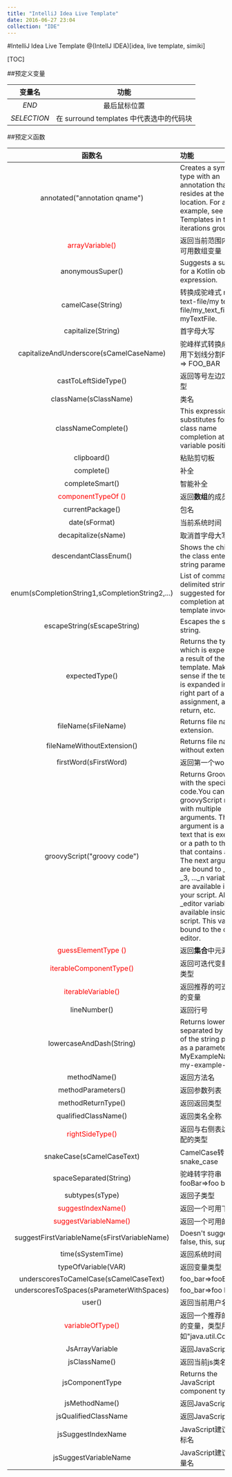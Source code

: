 ```yaml
---
title: "IntelliJ Idea Live Template"
date: 2016-06-27 23:04
collection: "IDE"
---
```


#IntelliJ Idea Live Template
@(IntellJ IDEA)[idea, live template, simiki]


[TOC]


##预定义变量

| 变量名      |     功能 |  
| :--------: | :--------:|
|$END$|最后鼠标位置|
|$SELECTION$|在 surround templates 中代表选中的代码块|


##预定义函数


| 函数名      |     功能 |  
| :--------: | :--------|
| annotated("annotation qname")    |  Creates a symbol of type with an annotation that resides at the   pecified location. For an example, see Live Templates in the iterations group. |
| <font color=red>arrayVariable()</font>    | 返回当前范围内推荐的可用数组变量  |
| anonymousSuper()   | Suggests a supertype for a Kotlin object expression.  |
| camelCase(String)    | 转换成驼峰式  my-text-file/my text file/my_text_file => myTextFile.|
| capitalize(String)    |  首字母大写 |
| capitalizeAndUnderscore(sCamelCaseName)    |驼峰样式转换成大写并用下划线分割FooBar => FOO_BAR|
| castToLeftSideType()    |  返回等号左边定义的类型 |
| className(sClassName)    |   类名|
| classNameComplete()    |   This expression substitutes for the class name completion at the variable position.|
| clipboard()    |   粘贴剪切板|
| complete()    |   补全|
| completeSmart()    |   智能补全|
| <font color=red>componentTypeOf (<array variable or array type>)</fond>    |返回**数组**的成员类型   |
| currentPackage()    |   包名|
| date(sFormat)    | 当前系统时间|
|decapitalize(sName)|取消首字母大写|
|descendantClassEnum(<String>)|Shows the children of the class entered as a string parameter.|
|enum(sCompletionString1,sCompletionString2,...)|List of comma-delimited strings suggested for completion at the template invocation.|
|escapeString(sEscapeString)|Escapes the specified string.|
|expectedType()|Returns the type which is expected as a result of the whole template. Makes sense if the template is expanded in the right part of an assignment, after return, etc.|
|fileName(sFileName)|Returns file name with extension.|
|fileNameWithoutExtension()|Returns file name without extension.|
|firstWord(sFirstWord)|返回第一个word|
|groovyScript("groovy code")|Returns Groovy script with the specified code.You can use groovyScript macro with multiple arguments. The first argument is a script text that is executed or a path to the file that contains a script. The next arguments are bound to _1, _2, _3, ..._n variables that are available inside your script. Also, _editor variable is available inside the script. This variable is bound to the current editor.|
|<font color=red>guessElementType (<container>)</font>|返回**集合**中元素类型|
|<font color=red>iterableComponentType(<ArrayOrIterable>)</font>|返回可迭代变量的成员类型|
|<font color=red>iterableVariable()</font>|返回推荐的可迭代类型的变量|
|lineNumber()|返回行号|
|lowercaseAndDash(String)|Returns lower case separated by dashes, of the string passed as a parameter. MyExampleName => my-example-name.|
|methodName()|返回方法名|
|methodParameters()|返回参数列表|
|methodReturnType()|返回返回类型|
|qualifiedClassName()|返回类名全称|
|<font color=red>rightSideType()</font>|返回与右侧表达式相匹配的类型|
|snakeCase(sCamelCaseText)|CamelCase转snake_case|
|spaceSeparated(String)|驼峰转字符串 fooBar=>foo bar.|
|subtypes(sType)|返回子类型|
|<font color=red>suggestIndexName()</font>|返回一个可用下标名i,j|
|<font color=red>suggestVariableName()</font>|返回一个可用的变量名|
|suggestFirstVariableName(sFirstVariableName)|Doesn't suggest true, false, this, super.|
|time(sSystemTime)|返回系统时间|
|typeOfVariable(VAR)|返回变量类型|
|underscoresToCamelCase(sCamelCaseText)|foo_bar=>fooBar|
|underscoresToSpaces(sParameterWithSpaces)|foo_bar=>foo bar|
|user()|返回当前用户名|
|<font color=red>variableOfType(<type>)</font>|返回一个推荐的该类型的变量，类型用全名如"java.util.Collection"|
|JsArrayVariable|返回JavaScript数组名|
|jsClassName()|返回当前js类名|
|jsComponentType|Returns the JavaScript component type.|
|jsMethodName()|返回JavaScript方法名|
|jsQualifiedClassName|返回JavaScript类全名|
|jsSuggestIndexName|JavaScript建议一个下标名|
|jsSuggestVariableName|JavaScript建议一个变量名|
